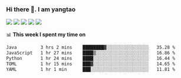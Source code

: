 ### Hi there 👋. I am yangtao 

<!-- **runtu666/runtu666** is a ✨ _special_ ✨ repository because its `README.md` (this file) appears on your GitHub profile. -->

![](https://github-profile-summary-cards.vercel.app/api/cards/profile-details?username=runtu666&theme=github)
![](https://github-profile-summary-cards.vercel.app/api/cards/repos-per-language?username=runtu666&theme=github)
![](https://github-profile-summary-cards.vercel.app/api/cards/most-commit-language?username=runtu666&theme=github)
![](https://github-profile-summary-cards.vercel.app/api/cards/stats?&username=runtu666&theme=github)
![](https://github-profile-summary-cards.vercel.app/api/cards/productive-time?username=runtu666&theme=github)

📊 **This week I spent my time on**
<!--START_SECTION:waka-->

```txt
Java         3 hrs 2 mins    ████████▓░░░░░░░░░░░░░░░░   35.28 %
JavaScript   1 hr 27 mins    ████▒░░░░░░░░░░░░░░░░░░░░   16.86 %
Python       1 hr 24 mins    ████░░░░░░░░░░░░░░░░░░░░░   16.44 %
TOML         1 hr 15 mins    ███▓░░░░░░░░░░░░░░░░░░░░░   14.65 %
YAML         1 hr 1 min      ███░░░░░░░░░░░░░░░░░░░░░░   11.81 %
```

<!--END_SECTION:waka-->


[comment]: <> (Here are some ideas to get you started:)

[comment]: <> (- 🔭 I’m currently working on tal)

[comment]: <> (- 🌱 I’m currently learning devops)

[comment]: <> (- 👯 I’m looking to collaborate on ...)

[comment]: <> (- 🤔 I’m looking for help with ...)

[comment]: <> (- 💬 Ask me about ...)

[comment]: <> (- 📫 How to reach me: ...)

[comment]: <> (- 😄 Pronouns: ...)

[comment]: <> (- ⚡ Fun fact: ...)
